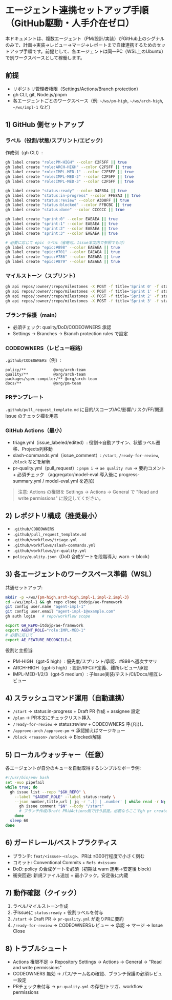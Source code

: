 # エージェント連携セットアップ手順（GitHub駆動・人手介在ゼロ）

本ドキュメントは、複数エージェント（PM/設計/実装）がGitHub上のシグナルのみで、計画→実装→レビュー→マージ→レポートまで自律連携するためのセットアップ手順です。前提として、各エージェントは同一PC（WSL上のUbuntu）で別ワークスペースとして稼働します。

## 前提
- リポジトリ管理者権限（Settings/Actions/Branch protection）
- gh CLI, git, Node.js/pnpm
- 各エージェントごとのワークスペース（例: `~/ws/pm-high`, `~/ws/arch-high`, `~/ws/impl-1` など）

## 1) GitHub 側セットアップ

### ラベル（役割/状態/スプリント/エピック）
作成例（gh CLI）:

```bash
gh label create "role:PM-HIGH" --color C2F5FF || true
gh label create "role:ARCH-HIGH" --color C2F5FF || true
gh label create "role:IMPL-MED-1" --color C2F5FF || true
gh label create "role:IMPL-MED-2" --color C2F5FF || true
gh label create "role:IMPL-MED-3" --color C2F5FF || true

gh label create "status:ready" --color D4F8D4 || true
gh label create "status:in-progress" --color FFE8A3 || true
gh label create "status:review" --color A3D8FF || true
gh label create "status:blocked" --color FFBCBC || true
gh label create "status:done" --color CCCCCC || true

gh label create "sprint:0" --color EAEAEA || true
gh label create "sprint:1" --color EAEAEA || true
gh label create "sprint:2" --color EAEAEA || true
gh label create "sprint:3" --color EAEAEA || true

# 必要に応じて epic ラベル（省略可。Issue本文内で参照でも可）
gh label create "epic:#898" --color EAEAEA || true
gh label create "epic:#701" --color EAEAEA || true
gh label create "epic:#786" --color EAEAEA || true
gh label create "epic:#879" --color EAEAEA || true
```

### マイルストーン（スプリント）
```bash
gh api repos/:owner/:repo/milestones -X POST -f title='Sprint 0' -f state='open' || true
gh api repos/:owner/:repo/milestones -X POST -f title='Sprint 1' -f state='open' || true
gh api repos/:owner/:repo/milestones -X POST -f title='Sprint 2' -f state='open' || true
gh api repos/:owner/:repo/milestones -X POST -f title='Sprint 3' -f state='open' || true
```

### ブランチ保護（main）
- 必須チェック: quality/DoD/CODEOWNERS 承認
- Settings → Branches → Branch protection rules で設定

### CODEOWNERS（レビュー経路）
`.github/CODEOWNERS`（例）:
```
policy/**            @org/arch-team
quality/**           @org/arch-team
packages/spec-compiler/** @org/arch-team
docs/**              @org/pm-team
```

### PRテンプレート
`.github/pull_request_template.md` に目的/スコープ/AC/影響/リスク/FF/関連Issue のチェック欄を用意

### GitHub Actions（最小）
- triage.yml（issue_labeled/edited）: 役割→自動アサイン、状態ラベル遷移、Projects列移動
- slash-commands.yml（issue_comment）: `/start`, `/ready-for-review`, `/block` などを解釈
- pr-quality.yml（pull_request）: `pnpm i` → `ae quality run` → 要約コメント + 必須チェック
（aggregator/model-eval 導入後に progress-summary.yml / model-eval.yml を追加）

> 注意: Actions の権限を Settings → Actions → General で "Read and write permissions" に設定してください。

## 2) レポジトリ構成（推奨最小）
- `.github/CODEOWNERS`
- `.github/pull_request_template.md`
- `.github/workflows/triage.yml`
- `.github/workflows/slash-commands.yml`
- `.github/workflows/pr-quality.yml`
- `policy/quality.json`（DoD 合成ゲートを段階導入: warn → block）

## 3) 各エージェントのワークスペース準備（WSL）

共通セットアップ:
```bash
mkdir -p ~/ws/{pm-high,arch-high,impl-1,impl-2,impl-3}
cd ~/ws/impl-1 && gh repo clone itdojp/ae-framework
git config user.name "agent-impl-1"
git config user.email "agent-impl-1@example.com"
gh auth login   # repo/workflow scope

export GH_REPO=itdojp/ae-framework
export AGENT_ROLE="role:IMPL-MED-1"
# 必要に応じて
export AE_FEATURE_RECONCILE=1
```

役割と主担当:
- PM-HIGH（gpt-5 high）: 優先度/スプリント/承認、#898へ週次サマリ
- ARCH-HIGH（gpt-5 high）: 設計/RFC/IF定義、難所レビュー/承認
- IMPL-MED-1/2/3（gpt-5 medium）: 子Issue実装/テスト/CI/Docs/相互レビュー

## 4) スラッシュコマンド運用（自動連携）
- `/start` → status:in-progress + Draft PR 作成 + assignee 設定
- `/plan` → PR本文にチェックリスト挿入
- `/ready-for-review` → status:review + CODEOWNERS 呼び出し
- `/approve-arch` `/approve-pm` → 承認揃えばマージキュー
- `/block <reason>` `/unblock` → Blocked/解除

## 5) ローカルウォッチャー（任意）
各エージェントが自分のキューを自動取得するシンプルなポーラ例:
```bash
#!/usr/bin/env bash
set -euo pipefail
while true; do
  gh issue list --repo "$GH_REPO" \
    --label "$AGENT_ROLE" --label status:ready \
    --json number,title,url | jq -r '.[] | .number' | while read -r N; do
      gh issue comment "$N" --body "/start"
      # ブランチ作成/Draft PRはActions側で行う前提。必要ならここでgh pr createも可能。
    done
  sleep 60
done
```

## 6) ガードレール/ベストプラクティス
- ブランチ: `feat/<issue>-<slug>`、PRは ≤300行程度で小さく刻む
- コミット: Conventional Commits + `Refs #<issue>`
- DoD: policy の合成ゲートを必須（初期は warn 運用→安定後 block）
- 衝突回避: 新規ファイル追加 + 最小フック。安定後に内蔵

## 7) 動作確認（クイック）
1. ラベル/マイルストーン作成
2. 子Issueに `status:ready` + 役割ラベルを付与
3. `/start` → Draft PR → `pr-quality.yml` が走りPRに要約
4. `/ready-for-review` → CODEOWNERSレビュー → 承認 → マージ → Issue Close

## 8) トラブルシュート
- Actions 権限不足 → Repository Settings → Actions → General → "Read and write permissions"
- CODEOWNERS 無効 → パス/チーム名の確認、ブランチ保護の必須レビュー設定
- PRチェック未付与 → `pr-quality.yml` の存在/トリガ、workflow permissions


